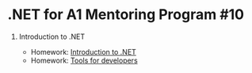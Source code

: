 # .NET for A1 Mentoring Program #10

1. Introduction to .NET

    * Homework: [Introduction to .NET]( https://github.com/UltramarineDev/NET_for_A1_Mentoring_Program_10/tree/master/1.Introduction_to_Net/IntroductionToNet )
    * Homework: [Tools for developers]( https://github.com/UltramarineDev/NET_for_A1_Mentoring_Program_10/tree/master/1.Introduction_to_Net/ToolsForDevelopers )
